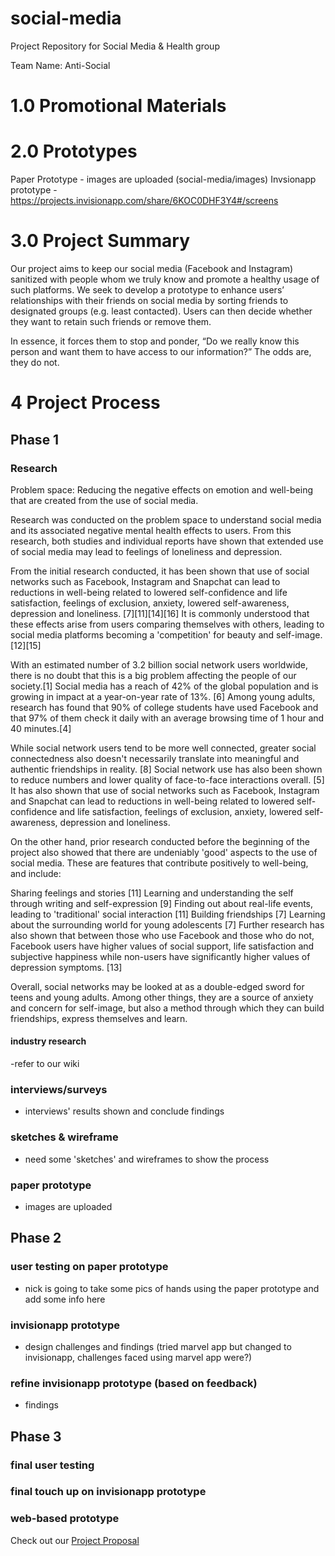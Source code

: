 # social-media
Project Repository for Social Media &amp; Health group

Team Name: Anti-Social

# 1.0 Promotional Materials

# 2.0 Prototypes
Paper Prototype - images are uploaded (social-media/images)
Invsionapp prototype - https://projects.invisionapp.com/share/6KOC0DHF3Y4#/screens 

# 3.0 Project Summary

Our project aims to keep our social media (Facebook and Instagram) sanitized with people whom we truly know and promote a healthy usage of such platforms. We seek to develop a prototype to enhance users’ relationships with their friends on social media by sorting friends to designated groups (e.g. least contacted). Users can then decide whether they want to retain such friends or remove them. 

In essence, it forces them to stop and ponder, “Do we really know this person and want them to have access to our information?” The odds are, they do not.

# 4 Project Process

## Phase 1
### Research 

Problem space: Reducing the negative effects on emotion and well-being that are created from the use of social media.

Research was conducted on the problem space to understand social media and its associated negative mental health effects to users. From this research, both studies and individual reports have shown that extended use of social media may lead to feelings of loneliness and depression. 

From the initial research conducted, it has been shown that use of social networks such as Facebook, Instagram and Snapchat can lead to reductions in well-being related to lowered self-confidence and life satisfaction, feelings of exclusion, anxiety, lowered self-awareness, depression and loneliness. [7][11][14][16] It is commonly understood that these effects arise from users comparing themselves with others, leading to social media platforms becoming a 'competition' for beauty and self-image. [12][15]

With an estimated number of 3.2 billion social network users worldwide, there is no doubt that this is a big problem affecting the people of our society.[1] Social media has a reach of 42% of the global population and is growing in impact at a year-on-year rate of 13%. [6] Among young adults, research has found that 90% of college students have used Facebook and that 97% of them check it daily with an average browsing time of 1 hour and 40 minutes.[4]

While social network users tend to be more well connected, greater social connectedness also doesn't necessarily translate into meaningful and authentic friendships in reality. [8] Social network use has also been shown to reduce numbers and lower quality of face-to-face interactions overall. [5]
It has also shown that use of social networks such as Facebook, Instagram and Snapchat can lead to reductions in well-being related to lowered self-confidence and life satisfaction, feelings of exclusion, anxiety, lowered self-awareness, depression and loneliness. 

On the other hand, prior research conducted before the beginning of the project also showed that there are undeniably 'good' aspects to the use of social media. These are features that contribute positively to well-being, and include:

Sharing feelings and stories [11]
Learning and understanding the self through writing and self-expression [9]
Finding out about real-life events, leading to 'traditional' social interaction [11]
Building friendships [7]
Learning about the surrounding world for young adolescents [7]
Further research has also shown that between those who use Facebook and those who do not, Facebook users have higher values of social support, life satisfaction and subjective happiness while non-users have significantly higher values of depression symptoms. [13]

Overall, social networks may be looked at as a double-edged sword for teens and young adults. Among other things, they are a source of anxiety and concern for self-image, but also a method through which they can build friendships, express themselves and learn.


#### industry research

-refer to our wiki 

### interviews/surveys

- interviews' results shown and conclude findings

### sketches & wireframe

- need some 'sketches' and wireframes to show the process

### paper prototype

- images are uploaded

## Phase 2

### user testing on paper prototype

- nick is going to take some pics of hands using the paper prototype and add some info here

### invisionapp prototype

- design challenges and findings (tried marvel app but changed to invisionapp, challenges faced using marvel app were?)

### refine invisionapp prototype (based on feedback)

- findings

## Phase 3

### final user testing
### final touch up on invisionapp prototype
### web-based prototype

Check out our [Project Proposal](https://github.com/deco3500-2018/social-media/wiki/Project-Proposal)
